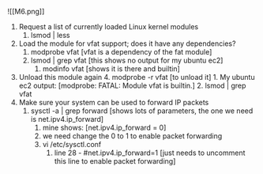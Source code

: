 ![[M6.png]]

1. Request a list of currently loaded Linux kernel modules
	1. lsmod | less 
2. Load the module for vfat support; does it have any dependencies?
	1. modprobe vfat [vfat is a dependency of the fat module]
	2. lsmod | grep vfat [this shows no output for my ubuntu ec2]
		1. modinfo vfat [shows it is there and builtin]
3. Unload this module again
	4. modprobe -r vfat [to unload it]
		1. My ubuntu ec2 output: [modprobe: FATAL: Module vfat is builtin.]
		2. lsmod | grep vfat
4. Make sure your system can be used to forward IP packets
	1. sysctl -a | grep forward [shows lots of parameters, the one we need is net.ipv4.ip_forward]
		1. mine shows: [net.ipv4.ip_forward = 0]
		2. we need change the 0 to 1 to enable packet forwarding
		3. vi /etc/sysctl.conf
			1. line 28 - #net.ipv4.ip_forward=1 [just needs to uncomment this line to enable packet forwarding]
